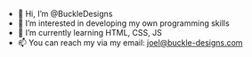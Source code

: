 - 👋 Hi, I’m @BuckleDesigns
- 👀 I’m interested in developing my own programming skills
- 🌱 I’m currently learning HTML, CSS, JS
- 📫 You can reach my via my email: joel@buckle-designs.com

<!---
BuckleDesigns/BuckleDesigns is a ✨ special ✨ repository because its `README.md` (this file) appears on your GitHub profile.
You can click the Preview link to take a look at your changes.
--->
